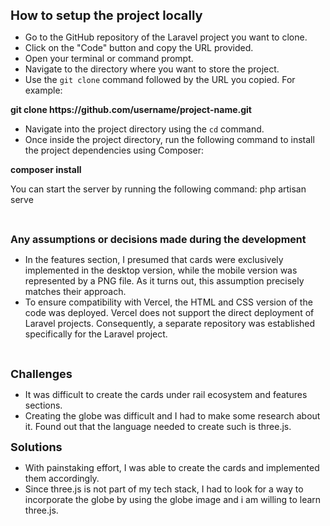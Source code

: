 <p><span style="font-size:20px"><strong>How to setup the project locally</strong></span></p>

<ul>
	<li>Go to the GitHub repository of the Laravel project you want to clone.</li>
	<li>Click on the &quot;Code&quot; button and copy the URL provided.</li>
	<li>Open your terminal or command prompt.</li>
	<li>Navigate to the directory where you want to store the project.</li>
	<li>Use the <code>git clone</code> command followed by the URL you copied. For example:</li>
</ul>

<p><strong>git clone https://github.com/username/project-name.git</strong></p>

<ul>
	<li>Navigate into the project directory using the <code>cd</code> command.</li>
	<li>Once inside the project directory, run the following command to install the project dependencies using Composer:</li>
</ul>

<p><strong>composer install</strong></p>

<p>You can start the server by running the following command: php artisan serve</p>

<p>&nbsp;</p>

<p><strong><span style="font-size:16px">Any assumptions or decisions made during the development</span></strong></p>

<ul>
	<li>In the features section, I presumed that cards were exclusively implemented in the desktop version, while the mobile version was represented by a PNG file. As it turns out, this assumption precisely matches their approach.</li>
    	<li>To ensure compatibility with Vercel, the HTML and CSS version of the code was deployed. Vercel does not support the direct deployment of Laravel projects. Consequently, a separate repository was established specifically for the Laravel project.</li>
</ul>

<p>&nbsp;</p>

<p><span style="font-size:18px"><strong>Challenges</strong></span></p>

<ul>
	<li>It was difficult to create the cards under rail ecosystem and features sections.</li>
	<li>Creating the globe was difficult and I had to make some research about it. Found out that the language needed to create such is three.js.&nbsp;</li>
</ul>

<p><span style="font-size:18px"><strong>Solutions</strong></span></p>

<ul>
	<li>With painstaking effort, I was able to create the cards and implemented them accordingly.</li>
	<li>Since three.js is not part of my tech stack, I had to look for a way to incorporate the globe by using the globe image and i am willing to learn three.js.</li>
</ul>
